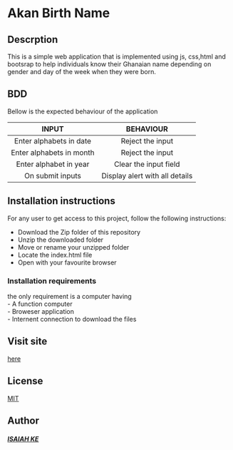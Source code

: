 # Akan Birth Name

## Descrption
 This is a simple web application that is implemented using js, css,html and bootsrap to help individuals know their Ghanaian 
 name depending on gender and day of the week when they were born. 

 ## BDD
 Bellow is the expected behaviour of the application
 
   |INPUT|BEHAVIOUR| 
   |:---------------------:|:--------------:|
   |Enter alphabets in date|Reject the input| 
   |Enter alphabets in month|Reject the input|  
   |Enter alphabet in year| Clear the input field| 
   |On submit inputs|Display alert with all details| 
 
 ## Installation instructions
 For any user to get access to this project, follow the following instructions:  
  - Download the Zip folder of this repository  
  - Unzip the downloaded folder  
  - Move or rename your unzipped folder  
  - Locate the index.html file  
  - Open with your favourite browser  
  
  ### Installation requirements
   the only requirement is a computer having  
    - A function computer  
    - Broweser application  
    - Internent connection to download the files
   
 
 ## Visit site
 
 [here](https://isaiahke.github.io/birthday-day-finder/)
 
 ## License
 [MIT](/LICENSE)
 
 ## Author
  ##### [ISAIAH KE](https://github.com/IsaiahKe/)

